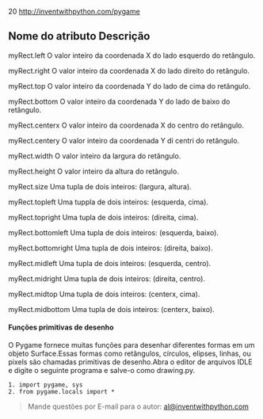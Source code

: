 20 http://inventwithpython.com/pygame

Nome do atributo         Descrição
---------------------------------------------------------------------------------------------

myRect.left              O valor inteiro da coordenada X do lado esquerdo do retângulo.

myRect.right             O valor inteiro da coordenada X do lado direito do retângulo.

myRect.top               O valor inteiro da coordenada Y do lado de cima do retângulo.

myRect.bottom            O valor inteiro da coordenada Y do lado de baixo do retângulo.

myRect.centerx           O valor inteiro da coordenada X do centro do retângulo.

myRect.centery           O valor inteiro da coordenada Y di centri do retângulo.

myRect.width             O valor inteiro da largura do retângulo.

myRect.height            O valor inteiro da altura do retângulo.

myRect.size              Uma tupla de dois inteiros: (largura, altura).

myRect.topleft           Uma tuppla de dois inteiros: (esquerda, cima).

myRect.topright          Uma tupla de dois inteiros: (direita, cima).

myRect.bottomleft        Uma tupla de dois inteiros: (esquerda, baixo).

myRect.bottomright       Uma tupla de dois inteiros: (direita, baixo).

myRect.midleft           Uma tupla de dois inteiros: (esquerda, centro).

myRect.midright          Uma tupla de dois inteiros: (direita, centro).

myRect.midtop            Uma tupla de dois inteiros: (centerx, cima).

myRect.midbottom         Uma tupla de dois inteiros: (centerx, baixo).


#### Funções primitivas de desenho


O Pygame fornece muitas funções para desenhar diferentes formas em um objeto Surface.Essas formas como retângulos, círculos, elipses, linhas, ou pixels
são chamadas primitivas de desenho.Abra o editor de arquivos IDLE e digite o seguinte programa e salve-o como drawing.py.

	1. import pygame, sys
	2. from pygame.locals import *

> Mande questões por E-mail para o autor: al@inventwithpython.com
